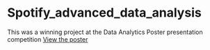 # Spotify_advanced_data_analysis
This was a winning project at the Data Analytics Poster presentation competition
[View the poster](Song_popularity_Anukeerthi.png)

